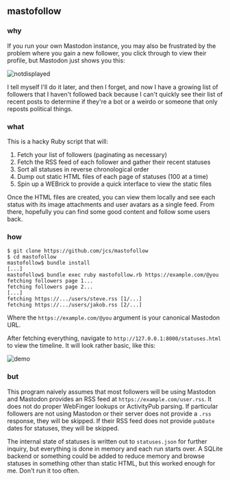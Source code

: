 ## mastofollow

### why

If you run your own Mastodon instance, you may also be frustrated by the
problem where you gain a new follower, you click through to view their profile,
but Mastodon just shows you this:

![notdisplayed](https://github.com/user-attachments/assets/a2e269b6-7b2a-4441-9de4-0b590e9f22f4)

I tell myself I'll do it later, and then I forget, and now I have a growing
list of followers that I haven't followed back because I can't quickly see
their list of recent posts to determine if they're a bot or a weirdo or someone
that only reposts political things.

### what

This is a hacky Ruby script that will:

1. Fetch your list of followers (paginating as necessary)
2. Fetch the RSS feed of each follower and gather their recent statuses
3. Sort all statuses in reverse chronological order
4. Dump out static HTML files of each page of statuses (100 at a time)
5. Spin up a WEBrick to provide a quick interface to view the static files

Once the HTML files are created, you can view them locally and see each status
with its image attachments and user avatars as a single feed.
From there, hopefully you can find some good content and follow some users
back.

### how

	$ git clone https://github.com/jcs/mastofollow
	$ cd mastofollow
	mastofollow$ bundle install
	[...]
	mastofollow$ bundle exec ruby mastofollow.rb https://example.com/@you
	fetching followers page 1...
	fetching followers page 2...
	[...]
	fetching https://.../users/steve.rss [1/...]
	fetching https://.../users/jakob.rss [2/...]

Where the `https://example.com/@you` argument is your canonical Mastodon URL.

After fetching everything, navigate to `http://127.0.0.1:8000/statuses.html` to
view the timeline.
It will look rather basic, like this:

![demo](https://github.com/user-attachments/assets/f71bd585-8bce-4a1e-8e84-204bc7ae4895)

### but

This program naively assumes that most followers will be using Mastodon
and Mastodon provides an RSS feed at `https://example.com/user.rss`.
It does not do proper WebFinger lookups or ActivityPub parsing.
If particular followers are not using Mastodon or their server does not provide
a `.rss` response, they will be skipped.
If their RSS feed does not provide `pubDate` dates for statuses, they will be
skipped.

The internal state of statuses is written out to `statuses.json` for further
inquiry, but everything is done in memory and each run starts over.
A SQLite backend or something could be added to reduce memory and browse
statuses in something other than static HTML, but this worked enough for me.
Don't run it too often.
